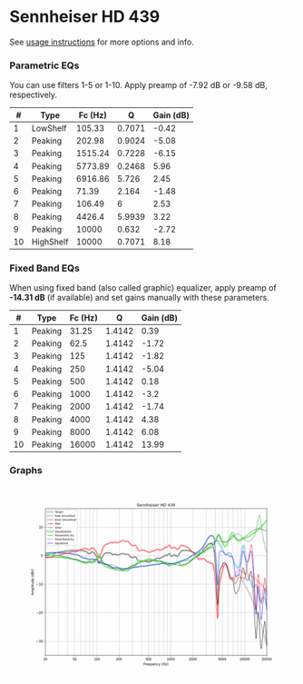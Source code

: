 # Sennheiser HD 439
See [usage instructions](https://github.com/jaakkopasanen/AutoEq#usage) for more options and info.

### Parametric EQs
You can use filters 1-5 or 1-10. Apply preamp of -7.92 dB or -9.58 dB, respectively.

|   # | Type      |   Fc (Hz) |      Q |   Gain (dB) |
|-----|-----------|-----------|--------|-------------|
|   1 | LowShelf  |    105.33 | 0.7071 |       -0.42 |
|   2 | Peaking   |    202.98 | 0.9024 |       -5.08 |
|   3 | Peaking   |   1515.24 | 0.7228 |       -6.15 |
|   4 | Peaking   |   5773.89 | 0.2468 |        5.96 |
|   5 | Peaking   |   6916.86 | 5.726  |        2.45 |
|   6 | Peaking   |     71.39 | 2.164  |       -1.48 |
|   7 | Peaking   |    106.49 | 6      |        2.53 |
|   8 | Peaking   |   4426.4  | 5.9939 |        3.22 |
|   9 | Peaking   |  10000    | 0.632  |       -2.72 |
|  10 | HighShelf |  10000    | 0.7071 |        8.18 |

### Fixed Band EQs
When using fixed band (also called graphic) equalizer, apply preamp of **-14.31 dB** (if available) and set gains manually with these parameters.

|   # | Type    |   Fc (Hz) |      Q |   Gain (dB) |
|-----|---------|-----------|--------|-------------|
|   1 | Peaking |     31.25 | 1.4142 |        0.39 |
|   2 | Peaking |     62.5  | 1.4142 |       -1.72 |
|   3 | Peaking |    125    | 1.4142 |       -1.82 |
|   4 | Peaking |    250    | 1.4142 |       -5.04 |
|   5 | Peaking |    500    | 1.4142 |        0.18 |
|   6 | Peaking |   1000    | 1.4142 |       -3.2  |
|   7 | Peaking |   2000    | 1.4142 |       -1.74 |
|   8 | Peaking |   4000    | 1.4142 |        4.38 |
|   9 | Peaking |   8000    | 1.4142 |        6.08 |
|  10 | Peaking |  16000    | 1.4142 |       13.99 |

### Graphs
![](./Sennheiser%20HD%20439.png)
